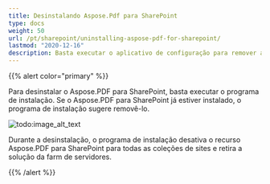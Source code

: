```yaml
---
title: Desinstalando Aspose.Pdf para SharePoint
type: docs
weight: 50
url: /pt/sharepoint/uninstalling-aspose-pdf-for-sharepoint/
lastmod: "2020-12-16"
description: Basta executar o aplicativo de configuração para remover a API PDF SharePoint, e ele será desinstalado e desativado para todas as coleções de sites.
---
```


{{% alert color="primary" %}}

Para desinstalar o Aspose.PDF para SharePoint, basta executar o programa de instalação. Se o Aspose.PDF para SharePoint já estiver instalado, o programa de instalação sugere removê-lo.

![todo:image_alt_text](uninstalling-aspose-pdf-for-sharepoint_1.png)

Durante a desinstalação, o programa de instalação desativa o recurso Aspose.PDF para SharePoint para todas as coleções de sites e retira a solução da farm de servidores.

{{% /alert %}}